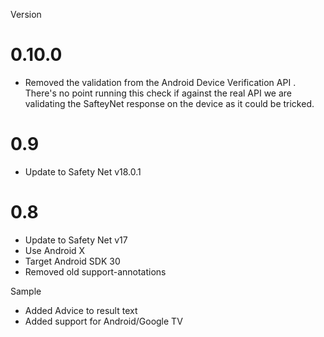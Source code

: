 Version

0.10.0
===
* Removed the validation from the Android Device Verification API . There's no point running this check if against the real API we are validating the SafteyNet response on the device as it could be tricked.

0.9
===
* Update to Safety Net v18.0.1

0.8
===
* Update to Safety Net v17
* Use Android X
* Target Android SDK 30
* Removed old support-annotations

Sample
* Added Advice to result text
* Added support for Android/Google TV


